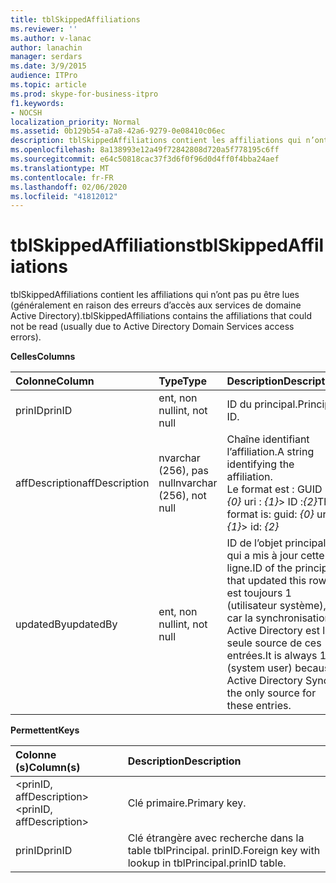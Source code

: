 ```yaml
---
title: tblSkippedAffiliations
ms.reviewer: ''
ms.author: v-lanac
author: lanachin
manager: serdars
ms.date: 3/9/2015
audience: ITPro
ms.topic: article
ms.prod: skype-for-business-itpro
f1.keywords:
- NOCSH
localization_priority: Normal
ms.assetid: 0b129b54-a7a8-42a6-9279-0e08410c06ec
description: tblSkippedAffiliations contient les affiliations qui n’ont pas pu être lues (généralement en raison des erreurs d’accès aux services de domaine Active Directory).
ms.openlocfilehash: 8a138993e12a49f72842808d720a5f778195c6ff
ms.sourcegitcommit: e64c50818cac37f3d6f0f96d0d4ff0f4bba24aef
ms.translationtype: MT
ms.contentlocale: fr-FR
ms.lasthandoff: 02/06/2020
ms.locfileid: "41812012"
---
```

# <a name="tblskippedaffiliations"></a><span data-ttu-id="13525-103">tblSkippedAffiliations</span><span class="sxs-lookup"><span data-stu-id="13525-103">tblSkippedAffiliations</span></span>
 
<span data-ttu-id="13525-104">tblSkippedAffiliations contient les affiliations qui n’ont pas pu être lues (généralement en raison des erreurs d’accès aux services de domaine Active Directory).</span><span class="sxs-lookup"><span data-stu-id="13525-104">tblSkippedAffiliations contains the affiliations that could not be read (usually due to Active Directory Domain Services access errors).</span></span>
  
<span data-ttu-id="13525-105">**Celles**</span><span class="sxs-lookup"><span data-stu-id="13525-105">**Columns**</span></span>

|<span data-ttu-id="13525-106">**Colonne**</span><span class="sxs-lookup"><span data-stu-id="13525-106">**Column**</span></span>|<span data-ttu-id="13525-107">**Type**</span><span class="sxs-lookup"><span data-stu-id="13525-107">**Type**</span></span>|<span data-ttu-id="13525-108">**Description**</span><span class="sxs-lookup"><span data-stu-id="13525-108">**Description**</span></span>|
|:-----|:-----|:-----|
|<span data-ttu-id="13525-109">prinID</span><span class="sxs-lookup"><span data-stu-id="13525-109">prinID</span></span>  <br/> |<span data-ttu-id="13525-110">ent, non null</span><span class="sxs-lookup"><span data-stu-id="13525-110">int, not null</span></span>  <br/> |<span data-ttu-id="13525-111">ID du principal.</span><span class="sxs-lookup"><span data-stu-id="13525-111">Principal ID.</span></span>  <br/> |
|<span data-ttu-id="13525-112">affDescription</span><span class="sxs-lookup"><span data-stu-id="13525-112">affDescription</span></span>  <br/> |<span data-ttu-id="13525-113">nvarchar (256), pas null</span><span class="sxs-lookup"><span data-stu-id="13525-113">nvarchar (256), not null</span></span>  <br/> |<span data-ttu-id="13525-114">Chaîne identifiant l’affiliation.</span><span class="sxs-lookup"><span data-stu-id="13525-114">A string identifying the affiliation.</span></span>  <br/> <span data-ttu-id="13525-115">Le format est : GUID : _{0}_ uri : _{1}_> ID :_{2}_</span><span class="sxs-lookup"><span data-stu-id="13525-115">The format is: guid:  _{0}_ uri: _{1}_> id:  _{2}_</span></span> <br/> |
|<span data-ttu-id="13525-116">updatedBy</span><span class="sxs-lookup"><span data-stu-id="13525-116">updatedBy</span></span>  <br/> |<span data-ttu-id="13525-117">ent, non null</span><span class="sxs-lookup"><span data-stu-id="13525-117">int, not null</span></span>  <br/> |<span data-ttu-id="13525-118">ID de l’objet principal qui a mis à jour cette ligne.</span><span class="sxs-lookup"><span data-stu-id="13525-118">ID of the principal that updated this row.</span></span> <span data-ttu-id="13525-119">Il est toujours 1 (utilisateur système), car la synchronisation Active Directory est la seule source de ces entrées.</span><span class="sxs-lookup"><span data-stu-id="13525-119">It is always 1 (system user) because Active Directory Sync is the only source for these entries.</span></span>  <br/> |
   
<span data-ttu-id="13525-120">**Permettent**</span><span class="sxs-lookup"><span data-stu-id="13525-120">**Keys**</span></span>

|<span data-ttu-id="13525-121">**Colonne (s)**</span><span class="sxs-lookup"><span data-stu-id="13525-121">**Column(s)**</span></span>|<span data-ttu-id="13525-122">**Description**</span><span class="sxs-lookup"><span data-stu-id="13525-122">**Description**</span></span>|
|:-----|:-----|
|<span data-ttu-id="13525-123">\<prinID, affDescription\></span><span class="sxs-lookup"><span data-stu-id="13525-123">\<prinID, affDescription\></span></span>  <br/> |<span data-ttu-id="13525-124">Clé primaire.</span><span class="sxs-lookup"><span data-stu-id="13525-124">Primary key.</span></span>  <br/> |
|<span data-ttu-id="13525-125">prinID</span><span class="sxs-lookup"><span data-stu-id="13525-125">prinID</span></span>  <br/> |<span data-ttu-id="13525-126">Clé étrangère avec recherche dans la table tblPrincipal. prinID.</span><span class="sxs-lookup"><span data-stu-id="13525-126">Foreign key with lookup in tblPrincipal.prinID table.</span></span>  <br/> |
   

